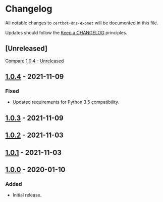 # Changelog

All notable changes to `certbot-dns-exonet` will be documented in this file.

Updates should follow the [Keep a CHANGELOG](http://keepachangelog.com/) principles.

## [Unreleased]
[Compare 1.0.4 - Unreleased](https://github.com/exonet/certbot-dns-exonet/compare/1.0.2...master)

## [1.0.4](https://github.com/exonet/certbot-dns-exonet/releases/tag/1.0.4) - 2021-11-09

### Fixed

- Updated requirements for Python 3.5 compatibility.

## [1.0.3](https://github.com/exonet/certbot-dns-exonet/releases/tag/1.0.3) - 2021-11-09
## [1.0.2](https://github.com/exonet/certbot-dns-exonet/releases/tag/1.0.2) - 2021-11-03
## [1.0.1](https://github.com/exonet/certbot-dns-exonet/releases/tag/1.0.1) - 2021-11-03
## [1.0.0](https://github.com/exonet/certbot-dns-exonet/releases/tag/1.0.0) - 2020-01-10

### Added
- Initial release.
